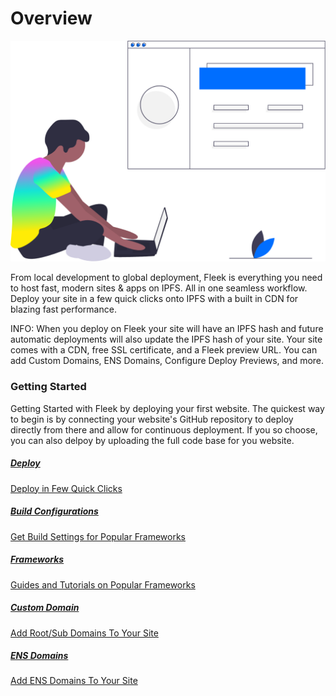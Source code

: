 # Overview

![](imgs/hero.png)

From local development to global deployment, Fleek is everything you need to host fast, modern sites & apps on IPFS. All in one seamless workflow. Deploy your site in a few quick clicks onto IPFS with a built in CDN for blazing fast performance. 

INFO:
When you deploy on Fleek your site will have an IPFS hash and future automatic deployments will also update the IPFS hash of your site. Your site comes with a CDN, free SSL certificate, and a Fleek preview URL. You can add Custom Domains, ENS Domains, Configure Deploy Previews, and more.

### Getting Started

Getting Started with Fleek by deploying your first website. The quickest way to begin is by connecting your website's GitHub repository to deploy directly from there and allow for continuous deployment.
If you so choose, you can also delpoy by uploading the full code base for you website.

<div class="prev-boxes-list">
  <a href="../site-deployment/" class="prev-box">
    <h5>Deploy</h5>
    <p>Deploy in Few Quick Clicks</p>
  </a>
  <a href="../build-configurations/" class="prev-box">
    <h5>Build Configurations</h5>
    <p>Get Build Settings for Popular Frameworks</p>
  </a>
  <a href="../frameworks/" class="prev-box">
    <h5>Frameworks</h5>
    <p>Guides and Tutorials on Popular Frameworks</p>
  </a>
  <a href="../custom-domain/" class="prev-box">
    <h5>Custom Domain</h5>
    <p>Add Root/Sub Domains To Your Site</p>
  </a>
  <a href="../ens-domain/" class="prev-box">
    <h5>ENS Domains</h5>
    <p>Add ENS Domains To Your Site</p>
  </a>
</div>

